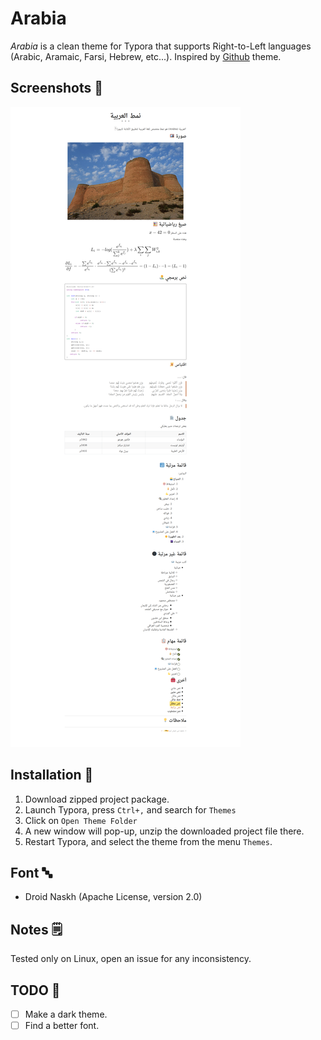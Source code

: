 # Arabia

*Arabia* is a clean theme for Typora that supports Right-to-Left languages (Arabic, Aramaic, Farsi, Hebrew, etc...). Inspired by [Github](https://github.com/typora/typora-default-themes) theme.

## Screenshots 📸

![1](./screenshots/1.png)



## Installation 🔨

1. Download zipped project package.
2. Launch Typora, press `Ctrl+,` and search for `Themes`
3. Click on `Open Theme Folder`
4. A new window will pop-up, unzip the downloaded project file there.
5. Restart Typora, and select the theme from the menu `Themes`. 

## Font 🔤

* Droid Naskh (Apache License, version 2.0)

## Notes 🗒

Tested only on Linux, open an issue for any inconsistency. 

## TODO 📝

- [ ] Make a dark theme.
- [ ] Find a better font.